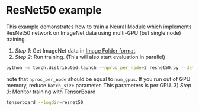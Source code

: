 # ResNet50 example

This example demonstrates how to train a Neural Module which implements ResNet50
network on ImageNet data using multi-GPU (but single node) training.

1) *Step 1*: Get ImageNet data in [Image Folder format](https://pytorch.org/docs/stable/torchvision/datasets.html#imagefolder).
2) *Step 2*: Run training. (This will also start evaluation in parallel)
```bash
python -m torch.distributed.launch --nproc_per_node=2 resnet50.py --data_root=/mnt/D1/Data/ImageNet/ImageFolder/ --num_gpus=2
```
note that `nproc_per_node` should be equal to `num_gpus`. 
If you run out of GPU memory, reduce `batch_size` parameter. This parameters is per GPU. 
3) *Step 3*: Monitor training with TensorBoard
```bash
tensorboard --logdir=resnet50
```
